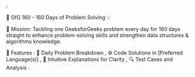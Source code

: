 :

🚀 GfG 160 - 160 Days of Problem Solving 💡

🎯 Mission: Tackling one GeeksforGeeks problem every day for 160 days straight to enhance problem-solving skills and strengthen data structures & algorithms knowledge.

🌟 Features :
📘 Daily Problem Breakdown ,
⚙️ Code Solutions in [Preferred Language(s)] ,
📝 Intuitive Explanations for Clarity ,
🔍 Test Cases and Analysis .
